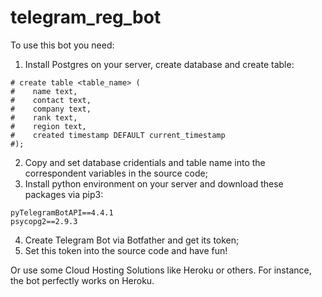 # telegram_reg_bot

To use this bot you need:
1. Install Postgres on your server, create database and create table:
```
# create table <table_name> (
#    name text,
#    contact text,
#    company text,
#    rank text,
#    region text,
#    created timestamp DEFAULT current_timestamp
#);
```
2. Copy and set database cridentials and table name into the correspondent variables in the source code;
3. Install python environment on your server and download these packages via pip3:
```
pyTelegramBotAPI==4.4.1
psycopg2==2.9.3
```
4. Create Telegram Bot via Botfather and get its token;
5. Set this token into the source code and have fun!

Or use some Cloud Hosting Solutions like Heroku or others. For instance, the bot perfectly works on Heroku.
